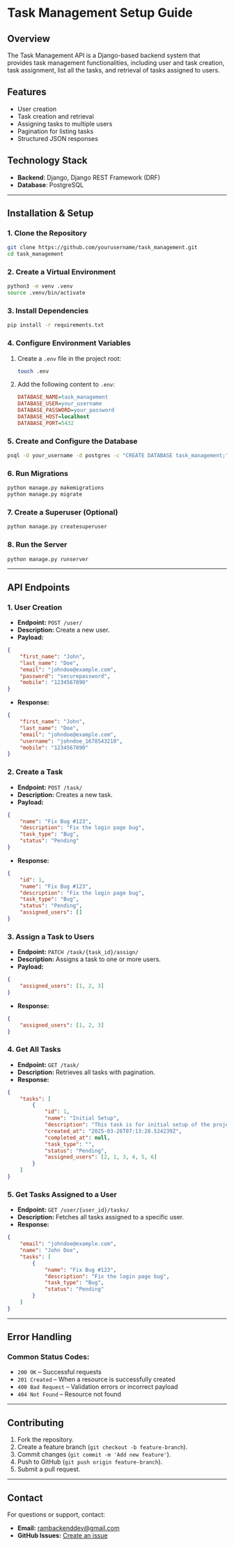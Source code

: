 # Task Management Setup Guide

## Overview
The Task Management API is a Django-based backend system that provides task management functionalities, including user and task creation, task assignment, list all the tasks, and retrieval of tasks assigned to users.

## Features
- User creation
- Task creation and retrieval
- Assigning tasks to multiple users
- Pagination for listing tasks
- Structured JSON responses

## Technology Stack
- **Backend**: Django, Django REST Framework (DRF)
- **Database**: PostgreSQL

---

## Installation & Setup

### 1. Clone the Repository
```bash
git clone https://github.com/yourusername/task_management.git
cd task_management
```

### 2. Create a Virtual Environment
```bash
python3 -m venv .venv
source .venv/bin/activate
```

### 3. Install Dependencies
```bash
pip install -r requirements.txt
```

### 4. Configure Environment Variables
1. Create a `.env` file in the project root:
   ```bash
   touch .env
   ```
2. Add the following content to `.env`:
   ```ini
   DATABASE_NAME=task_management
   DATABASE_USER=your_username
   DATABASE_PASSWORD=your_password
   DATABASE_HOST=localhost
   DATABASE_PORT=5432
   ```

### 5. Create and Configure the Database
```bash
psql -U your_username -d postgres -c "CREATE DATABASE task_management;"
```

### 6. Run Migrations
```bash
python manage.py makemigrations
python manage.py migrate
```

### 7. Create a Superuser (Optional)
```bash
python manage.py createsuperuser
```

### 8. Run the Server
```bash
python manage.py runserver
```

---

## API Endpoints

### 1. **User Creation**
- **Endpoint:** `POST /user/`
- **Description:** Create a new user.
- **Payload:**
```json
{
    "first_name": "John",
    "last_name": "Doe",
    "email": "johndoe@example.com",
    "password": "securepassword",
    "mobile": "1234567890"
}
```
- **Response:**
```json
{
    "first_name": "John",
    "last_name": "Doe",
    "email": "johndoe@example.com",
    "username": "johndoe_1678543210",
    "mobile": "1234567890"
}
```

### 2. **Create a Task**
- **Endpoint:** `POST /task/`
- **Description:** Creates a new task.
- **Payload:**
```json
{
    "name": "Fix Bug #123",
    "description": "Fix the login page bug",
    "task_type": "Bug",
    "status": "Pending"
}
```
- **Response:**
```json
{
    "id": 1,
    "name": "Fix Bug #123",
    "description": "Fix the login page bug",
    "task_type": "Bug",
    "status": "Pending",
    "assigned_users": []
}
```

### 3. **Assign a Task to Users**
- **Endpoint:** `PATCH /task/{task_id}/assign/`
- **Description:** Assigns a task to one or more users.
- **Payload:**
```json
{
    "assigned_users": [1, 2, 3]
}
```
- **Response:**
```json
{
    "assigned_users": [1, 2, 3]
}
```

### 4. **Get All Tasks**
- **Endpoint:** `GET /task/`
- **Description:** Retrieves all tasks with pagination.
- **Response:**
```json
{
    "tasks": [
        {
            "id": 1,
            "name": "Initial Setup",
            "description": "This task is for initial setup of the project",
            "created_at": "2025-03-26T07:13:28.524239Z",
            "completed_at": null,
            "task_type": "",
            "status": "Pending",
            "assigned_users": [2, 1, 3, 4, 5, 6]
        }
    ]
}
```

### 5. **Get Tasks Assigned to a User**
- **Endpoint:** `GET /user/{user_id}/tasks/`
- **Description:** Fetches all tasks assigned to a specific user.
- **Response:**
```json
{
    "email": "johndoe@example.com",
    "name": "John Doe",
    "tasks": [
        {
            "name": "Fix Bug #123",
            "description": "Fix the login page bug",
            "task_type": "Bug",
            "status": "Pending"
        }
    ]
}
```

---

## Error Handling
### Common Status Codes:
- `200 OK` – Successful requests
- `201 Created` – When a resource is successfully created
- `400 Bad Request` – Validation errors or incorrect payload
- `404 Not Found` – Resource not found

---

## Contributing
1. Fork the repository.
2. Create a feature branch (`git checkout -b feature-branch`).
3. Commit changes (`git commit -m 'Add new feature'`).
4. Push to GitHub (`git push origin feature-branch`).
5. Submit a pull request.

---


## Contact
For questions or support, contact:
- **Email:** rambackenddev@gmail.com
- **GitHub Issues:** [Create an issue](https://github.com/yourusername/task_management/issues)


